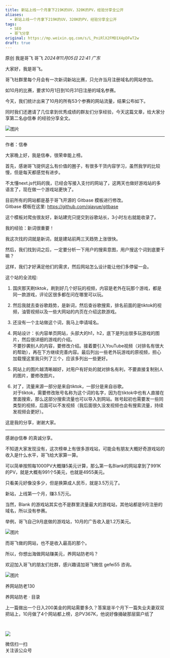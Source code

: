 ```yaml
---
title: 新站上线一个月拿下219K的UV，320K的PV，经验分享全公开
aliases:
  - 新站上线一个月拿下219K的UV，320K的PV，经验分享全公开
tags:
  - SEO
  - 哥飞分享
original: https://mp.weixin.qq.com/s/L_PniRlX2FMD1X4pDFwT2w
draft: true
---
```

原创 我是哥飞 哥飞 _2024年11月05日 22:41_ _广东_

大家好，我是哥飞。

哥飞社群里每个月会有一次新词新站比赛，只允许当月注册域名的网站参加。

如10月的比赛，要求10月1日到10月31日注册的域名参赛。

今天，我们统计出来了10月的所有53个参赛的网站流量，结果公布如下。

同时我们还邀请了几位拿到优秀成绩的群友们分享经验，今天这篇文章，给大家分享第二名@信奉 的经验分享全文。  

![图片](https://mmbiz.qpic.cn/sz_mmbiz_png/LBrX00GQeicscOxWclMzCHiaT6HT9icxOhayQV4XO1yDHJ6kMEK6cu3rMZBGEQnM8h3Bicl1Q3V7a2xt0M3gib8uo8Q/640?wx_fmt=png&from=appmsg&tp=webp&wxfrom=5&wx_lazy=1&wx_co=1)

  

---

  

作者：信奉  

大家晚上好，我是信奉，很荣幸能上榜。

首先，感谢哥飞提供这么有价值的圈子，有很多干货内容学习，虽然我学的比较慢，但是每天都感觉有进步。

不太懂next.js代码的我，已经会写接入支付的网站了，这两天也做好游戏站的多语言了，现在做一个游戏站更快了。

目前所有的网站都是基于哥飞开源的 Gitbase 模板进行修改。  
Gitbase 模板在这里: https://github.com/qiayue/gitbase

这个模板对爬虫很友好，新站建完只提交到谷歌站长，3小时左右就能收录了。

我的经验：新词很重要！

我这次找的词就是新词，就是建站前两三天趋势上涨很快。

然后，我们找到词之后，一定要分析一下用户的搜索意图，用户搜这个词到底要干嘛？

这样，我们才好满足他们的需求，然后网站怎么设计能让他们多停留一会。

这个站的全流程:

1. 国庆那天刷tiktok，刷到好几个好玩的视频，内容是老外在玩那个游戏，都是同一款游戏，评论区很多都在问在哪里可以玩。

2. 然后我就去查谷歌趋势，是新词，然后查谷歌搜索，排名前面的是tiktok的视频，油管视频以及一些大网站的内页在介绍这款游戏。

3. 还没有一个主站做这个词，我马上申请域名。

4. 网站设计：长内容单页网站，头部大的h1，h2，底下是列出很多玩游戏的图片，然后很详细的游戏的介绍。  
不要抄袭别人的内容，要修改介绍。接着要引入YouTube视频（对排名有很大的帮助），再在下方继续完善内容。最后列出一些老外玩游戏的原视频，担心加载慢这里我只列了三个，应该多列出一些更好。

5. 网站上的图片越清晰越好，对用户有好处的就对排名有利，不要直接复制别人的图片，要修改图片。

6. 对了，流量来源一部分是来自tiktok，一部分是来自谷歌。  
对于tiktok，需要修改账号名称为这个词的名字，因为在tiktok中也有人直接在里面搜索，那么这部分搜索流量也可以导入到网站。账号起初也需要发一些同类型的视频，后面可以不发视频（我后面很久没发视频也会有搜索流量，持续发视频会更好）。

这是我的分享，谢谢大家。

---

  
感谢@信奉 的真诚分享。

不知道大家发现没有，这次榜单上有很多游戏站，可能会有朋友大概好奇游戏站的收入是什么水平，哥飞给大家算一算。

可以简单按照每1000PV大概赚5美元计算，那么第一名Blank的网站拿到了991K的PV，就是大概有991个5美元，也就是4955美元。  

只看美元好像没多少，但是换算成人民币，就是3.5万元了。

新站，上线第一个月，赚3.5万元。  

当然，Blank 的游戏站其实也不是群里流量最大的游戏站，其他站都是9月注册的域名，所以没有参赛。  

举例，哥飞自己9月底做的游戏站，10月的广告收入是1.2万美元。

![图片](https://mmbiz.qpic.cn/sz_mmbiz_png/LBrX00GQeicscOxWclMzCHiaT6HT9icxOhay6uUc8DBQTpeVTTJ5WWWl9a4N4FJjicGDBHWeCTJpmenMibKpBa7VU3A/640?wx_fmt=png&from=appmsg&tp=webp&wxfrom=5&wx_lazy=1&wx_co=1)

而哥飞做的网站，也不是收入最高的那个。

所以，你想出海做网站赚美元，养网站防老吗？  

欢迎加入哥飞的朋友们社群，感兴趣请加哥飞微信 gefei55 咨询。  

![图片](https://mmbiz.qpic.cn/sz_mmbiz_png/LBrX00GQeictBZu70ibC6gFawdHEVI2eaUXKB7IwdQhmUicdQKY67iczMpHPwKLDVZd53ftRqibNf2M35HkErsoBu3A/640?wx_fmt=png&tp=webp&wxfrom=5&wx_lazy=1&wx_co=1)

  

养网站防老130

养网站防老 · 目录

上一篇做出一个日入200美金的网站需要多久？答案是半个月下一篇失业夫妻双双把站上，10月做了4个网站都上榜，总PV367K，他说好像捅破那层窗户纸了

​

![](https://mp.weixin.qq.com/mp/qrcode?scene=10000004&size=102&__biz=MjM5OTIzMzYyMA==&mid=2650083881&idx=1&sn=78c88903b85ca2b6269530f074e33b5f&send_time=)

微信扫一扫  
关注该公众号